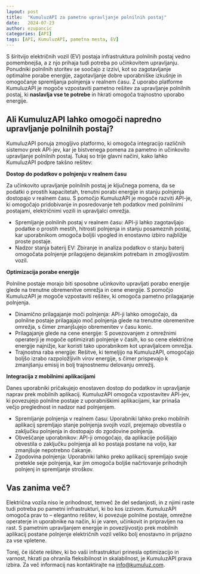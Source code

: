 ```yaml
---
layout: post
title:  "KumuluzAPI za pametno upravljanje polnilnih postaj"
date:   2024-07-23
author: ezupancic
categories: [API]
tags: [API, KumuluzAPI, pametna mesta, EV]
---
```


S širitvijo električnih vozil (EV) postaja infrastruktura polnilnih postaj vedno pomembnejša, a z njo prihaja tudi potreba po učinkovitem upravljanju. Ponudniki polnilnih storitev se soočajo z izzivi, kot so zagotavljanje optimalne porabe energije, zagotavljanje dobre uporabniške izkušnje in omogočanje spremljanja polnjenja v realnem času. Z uporabo platforme KumuluzAPI je mogoče vzpostaviti pametno rešitev za upravljanje polnilnih postaj, ki **naslavlja vse te potrebe** in hkrati omogoča trajnostno uporabo energije.

<!--more-->



## Ali KumuluzAPI lahko omogoči napredno upravljanje polnilnih postaj?

KumuluzAPI ponuja zmogljivo platformo, ki omogoča integracijo različnih sistemov prek API-jev, kar je bistvenega pomena za pametno in učinkovito upravljanje polnilnih postaj. Tukaj so trije glavni načini, kako lahko KumuluzAPI podpre takšno rešitev:

**Dostop do podatkov o polnjenju v realnem času**

Za učinkovito upravljanje polnilnih postaj je ključnega pomena, da se podatki o prostih kapacitetah, trenutni porabi energije in stanju polnjenja dostopajo v realnem času. S pomočjo KumuluzAPI je mogoče razviti API-je, ki omogočajo pridobivanje in posredovanje teh podatkov med polnilnimi postajami, električnimi vozili in upravljalci omrežja.
- Spremljanje polnilnih postaj v realnem času: API-ji lahko zagotavljajo podatke o prostih mestih, hitrosti polnjenja in stanju posameznih postaj, kar uporabnikom omogoča boljši vpogled in enostavno izbiro najbližje proste postaje.
- Nadzor stanja baterij EV: Zbiranje in analiza podatkov o stanju baterij omogočata polnjenje prilagojeno dejanskim potrebam in zmogljivostim vozil.


**Optimizacija porabe energije**

Polnilne postaje morajo biti sposobne učinkovito upravljati porabo energije glede na trenutne obremenitve omrežja in cene energije. S pomočjo KumuluzAPI je mogoče vzpostaviti rešitev, ki omogoča pametno prilagajanje polnjenja.
- Dinamično prilagajanje moči polnjenja: API-ji lahko omogočajo, da polnilne postaje prilagajajo moč polnjenja glede na trenutne obremenitve omrežja, s čimer zmanjšujejo obremenitev v času konic.
- Prilagajanje glede na cene energije: S povezovanjem z omrežnimi operaterji je mogoče optimizirati polnjenje v časih, ko so cene električne energije najnižje, kar koristi tako uporabnikom kot upravljalcem omrežja.
- Trajnostna raba energije: Rešitve, ki temeljijo na KumuluzAPI, omogočajo boljšo izrabo razpoložljivih virov energije, s čimer prispevajo k zmanjšanju emisij in bolj trajnostnemu delovanju omrežij.

**Integracija z mobilnimi aplikacijami**

Danes uporabniki pričakujejo enostaven dostop do podatkov in upravljanje naprav prek mobilnih aplikacij. KumuluzAPI omogoča vzpostavitev API-jev, ki povezujejo polnilne postaje z uporabniškimi aplikacijami, kar prinaša večjo preglednost in nadzor nad polnjenjem.
- Spremljanje polnjenja v realnem času: Uporabniki lahko preko mobilnih aplikacij spremljajo stanje polnjenja svojih vozil, prejemajo obvestila o zaključku polnjenja in dostopajo do zgodovine polnjenja.
- Obveščanje uporabnikov: API-ji omogočajo, da aplikacije pošiljajo obvestila o zaključku polnjenja ali ko postaja postane na voljo, kar zmanjšuje nepotrebno čakanje.
- Zgodovina polnjenja: Uporabniki lahko preko aplikacij spremljajo svoje pretekle seje polnjenja, kar jim omogoča boljše načrtovanje prihodnjih polnjenj in spremljanje stroškov.


## Vas zanima več?
Električna vozila niso le prihodnost, temveč že del sedanjosti, in z njimi raste tudi potreba po pametni infrastrukturi, ki bo kos izzivom. KumuluzAPI omogoča prav to – elegantno rešitev, ki povezuje polnilne postaje, omrežne operaterje in uporabnike na način, ki je varen, učinkovit in pripravljen na rast. S pametnim upravljanjem energije in povezljivostjo prek mobilnih aplikacij postane polnjenje električnih vozil veliko bolj enostavno in prijazno za vse vpletene.

Torej, če iščete rešitev, ki bo vaši infrastrukturi prinesla optimizacijo in varnost, hkrati pa ohranila fleksibilnost in skalabilnost, je KumuluzAPI prava izbira. Za več informacij nas kontaktirajte na <info@kumuluz.com>.







